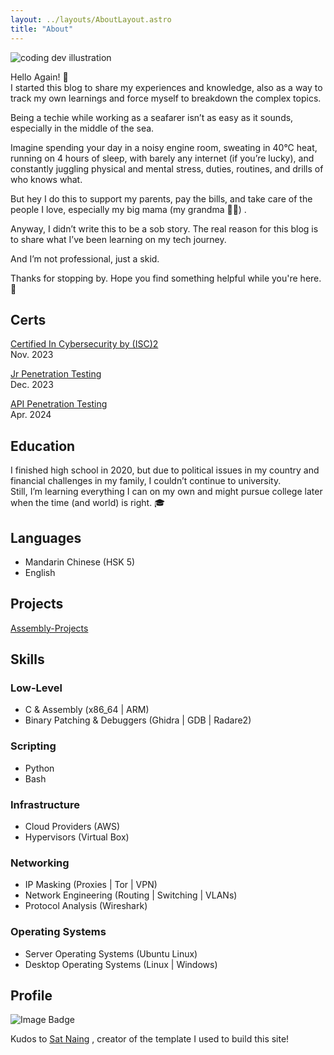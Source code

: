 ```yaml
---
layout: ../layouts/AboutLayout.astro
title: "About"
---
```

<div>
  <img src="/dev.png" class="sm:w-1/2 mx-auto" alt="coding dev illustration">
</div>

Hello Again! 👋  
I started this blog to share my experiences and knowledge, also as a way to track my own learnings and force myself to breakdown the complex topics.  
    
Being a techie while working as a seafarer isn’t as easy as it sounds, especially in the middle of the sea.  
  
Imagine spending your day in a noisy engine room, sweating in 40°C heat, running on 4 hours of sleep, with barely any internet (if you’re lucky), and constantly juggling physical and mental stress, duties, routines, and drills of who knows what.  
  
But hey I do this to support my parents, pay the bills, and take care of the people I love, especially my big mama (my grandma 👵🏼) .  
  
Anyway, I didn’t write this to be a sob story. The real reason for this blog is to share what I’ve been learning on my tech journey.  
  
And I’m not professional, just a skid.
  
Thanks for stopping by. Hope you find something helpful while you're here. 🤗
  
## Certs

[Certified In Cybersecurity by (ISC)2](https://www.credly.com/badges/5d3465ad-804e-4389-ba6a-4daafe0e3bd9/public_url)  
Nov. 2023
  
[Jr Penetration Testing](https://tryhackme-certificates.s3-eu-west-1.amazonaws.com/THM-LG2WQLSBCE.pdf)  
Dec. 2023

[API Penetration Testing](https://www.credly.com/badges/ff9a4ef5-fc7f-4fa8-9bc8-56e6f7e40262/public_url)  
Apr. 2024 
  
## Education

I finished high school in 2020, but due to political issues in my country and financial challenges in my family, I couldn’t continue to university.  
Still, I’m learning everything I can on my own and might pursue college later when the time (and world) is right. 🎓  
  
## Languages

- Mandarin Chinese (HSK 5)
- English
  
## Projects
  
[Assembly-Projects](https://github.com/leolwin999/Assembly-Projects)
  
## Skills

### Low-Level

- C & Assembly (x86_64 | ARM)
- Binary Patching & Debuggers (Ghidra | GDB | Radare2)

### Scripting

- Python
- Bash

### Infrastructure

- Cloud Providers (AWS)
- Hypervisors (Virtual Box)

### Networking

- IP Masking (Proxies | Tor | VPN)
- Network Engineering (Routing | Switching | VLANs)
- Protocol Analysis (Wireshark)

### Operating Systems

- Server Operating Systems (Ubuntu Linux)
- Desktop Operating Systems (Linux | Windows)

## Profile

<img src="https://tryhackme-badges.s3.amazonaws.com/au66y.png" alt="Image Badge" />  
  
  
  
  
 
  
  
  
Kudos to [Sat Naing](https://satnaing.dev/) , creator of the template I used to build this site!